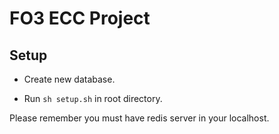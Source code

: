 # FO3 ECC Project

## Setup

*  Create new database.

*  Run `sh setup.sh` in root directory.

Please remember you must have redis server in your localhost.
